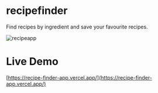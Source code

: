 # recipefinder

Find recipes by ingredient and save your favourite recipes.

![recipeapp](https://user-images.githubusercontent.com/59708190/132758447-b857181c-072a-4c25-9d01-c833369f53c7.PNG)

# Live Demo

[https://recipe-finder-app.vercel.app/](https://recipe-finder-app.vercel.app/)
